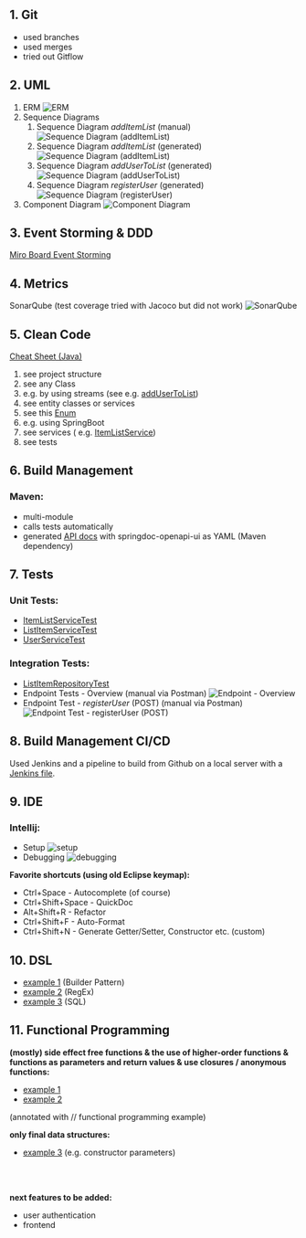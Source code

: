 ## 1. Git

- used branches
- used merges
- tried out Gitflow

## 2. UML

1. ERM
   ![ERM](resources/ERM_CoopList.png)
2. Sequence Diagrams
    1. Sequence Diagram *addItemList* (manual)
       ![Sequence Diagram (addItemList)](resources/SequenceDiagram_addItemList.png)
    2. Sequence Diagram *addItemList* (generated)
       ![Sequence Diagram (addItemList)](resources/ItemListController_addList.png)
    3. Sequence Diagram *addUserToList* (generated)
       ![Sequence Diagram (addUserToList)](resources/ItemListController_addUser.png)
    4. Sequence Diagram *registerUser* (generated)
       ![Sequence Diagram (registerUser)](resources/UserController_registerUser.png)
3. Component Diagram
   ![Component Diagram](resources/DeploymentDiagram_CoopList.png)

## 3. Event Storming & DDD

[Miro Board Event Storming](https://miro.com/app/board/uXjVONKivlY=/?invite_link_id=840858893108)

## 4. Metrics

SonarQube (test coverage tried with Jacoco but did not work)
![SonarQube](resources/SonarQube.png)

## 5. Clean Code

[Cheat Sheet (Java)](resources/CleanCodeCheatSheet_JavaSpringBoot.pdf)

1. see project structure
2. see any Class
3. e.g. by using streams (see
   e.g. [addUserToList](coop-list-backend/src/main/java/de/nick2202/cooplist/backend/service/ItemListService.java))
4. see entity classes or services
5. see
   this [Enum](coop-list-backend/src/main/java/de/nick2202/cooplist/backend/exceptions/ResourceNotFoundException.java)
6. e.g. using SpringBoot
7. see services (
   e.g. [ItemListService](coop-list-backend/src/main/java/de/nick2202/cooplist/backend/service/ItemListService.java))
8. see tests


## 6. Build Management

### Maven:

- multi-module
- calls tests automatically
- generated [API docs](coop-list-backend/src/main/resources/api-docs.yaml) with springdoc-openapi-ui as YAML (Maven
  dependency)


## 7. Tests

### Unit Tests:

- [ItemListServiceTest](coop-list-backend/src/test/java/de/nick2202/cooplist/backend/service/ItemListServiceTest.java)
- [ListItemServiceTest](coop-list-backend/src/test/java/de/nick2202/cooplist/backend/service/ListItemServiceTest.java)
- [UserServiceTest](coop-list-backend/src/test/java/de/nick2202/cooplist/backend/service/UserServiceTest.java)

### Integration Tests:

- [ListItemRepositoryTest](coop-list-backend/src/test/java/de/nick2202/cooplist/backend/repository/ListItemRepositoryTest.java)
- Endpoint Tests - Overview (manual via Postman)
  ![Endpoint - Overview](resources/PostmanIntegrationTests-Overview.png)
- Endpoint Test - *registerUser* (POST) (manual via Postman)
  ![Endpoint Test - registerUser (POST)](resources/PostmanIntegrationTest-RegisterUser.png)

## 8. Build Management CI/CD

Used Jenkins and a pipeline to build from Github on a local server with a [Jenkins file](Jenkinsfile).

## 9. IDE

### Intellij:

- Setup
  ![setup](resources/Intellij.png)
- Debugging
  ![debugging](resources/debugging.png)

**Favorite shortcuts (using old Eclipse keymap):**

- Ctrl+Space - Autocomplete (of course)
- Ctrl+Shift+Space - QuickDoc
- Alt+Shift+R - Refactor
- Ctrl+Shift+F - Auto-Format
- Ctrl+Shift+N - Generate Getter/Setter, Constructor etc. (custom)

## 10. DSL

- [example 1](coop-list-backend/src/main/java/de/nick2202/cooplist/backend/converter/UserDtoConverter.java) (Builder
  Pattern)
- [example 2](coop-list-backend/src/main/java/de/nick2202/cooplist/backend/service/ListItemService.java) (RegEx)
- [example 3](coop-list-backend/src/main/java/de/nick2202/cooplist/backend/repository/ListItemRepository.java) (SQL)

## 11. Functional Programming

**(mostly) side effect free functions & the use of higher-order functions & functions as parameters and return values &
use closures / anonymous functions:**

- [example 1](coop-list-backend/src/main/java/de/nick2202/cooplist/backend/service/ItemListService.java)
- [example 2](coop-list-backend/src/main/java/de/nick2202/cooplist/backend/service/ListItemService.java)

(annotated with // functional programming example)

**only final data structures:**

- [example 3](coop-list-backend/src/main/java/de/nick2202/cooplist/backend/service/ItemListService.java) (e.g.
  constructor parameters)

<br>
<br>

**next features to be added:**

- user authentication
- frontend